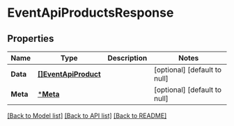 # EventApiProductsResponse

## Properties
Name | Type | Description | Notes
------------ | ------------- | ------------- | -------------
**Data** | [**[]EventApiProduct**](EventApiProduct.md) |  | [optional] [default to null]
**Meta** | [***Meta**](meta.md) |  | [optional] [default to null]

[[Back to Model list]](../README.md#documentation-for-models) [[Back to API list]](../README.md#documentation-for-api-endpoints) [[Back to README]](../README.md)

